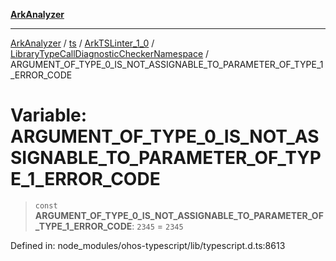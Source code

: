 [**ArkAnalyzer**](../../../../../../../../README.md)

***

[ArkAnalyzer](../../../../../../../../globals.md) / [ts](../../../../../README.md) / [ArkTSLinter\_1\_0](../../../README.md) / [LibraryTypeCallDiagnosticCheckerNamespace](../README.md) / ARGUMENT\_OF\_TYPE\_0\_IS\_NOT\_ASSIGNABLE\_TO\_PARAMETER\_OF\_TYPE\_1\_ERROR\_CODE

# Variable: ARGUMENT\_OF\_TYPE\_0\_IS\_NOT\_ASSIGNABLE\_TO\_PARAMETER\_OF\_TYPE\_1\_ERROR\_CODE

> `const` **ARGUMENT\_OF\_TYPE\_0\_IS\_NOT\_ASSIGNABLE\_TO\_PARAMETER\_OF\_TYPE\_1\_ERROR\_CODE**: `2345` = `2345`

Defined in: node\_modules/ohos-typescript/lib/typescript.d.ts:8613
